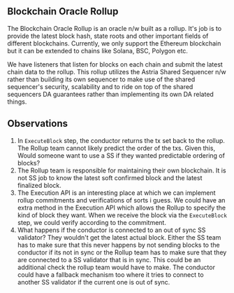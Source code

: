 ## Blockchain Oracle Rollup

The Blockchain Oracle Rollup is an oracle n/w built as a rollup. It's job is to provide the latest block hash, state roots and other important fields of different blockchains.
Currently, we only support the Ethereum blockchain but it can be extended to chains like Solana, BSC, Polygon etc. 

We have listeners that listen for blocks on each chain and submit the latest chain data to the rollup. This rollup utilizes the Astria Shared Sequencer n/w rather than building its own sequencer
to make use of the shared sequencer's security, scalability and to ride on top of the shared sequencers DA guarantees rather than implementing its own DA related things.


## Observations

1. In `ExecuteBlock` step, the conductor returns the tx set back to the rollup. The Rollup team cannot likely predict the order of the txs. Given this, Would someone want to use a SS if they wanted predictable ordering of blocks?
2. The Rollup team is responsible for maintaining their own blockchain. It is not SS job to know the latest soft confirmed block and the latest finalized block.
3. The Execution API is an interesting place at which we can implement rollup commitments and verifications of sorts i guess. We could have an extra method in the Execution API which allows the Rollup to specify
the kind of block they want. When we receive the block via the `ExecuteBlock` step, we could verify according to the commitment. 
4. What happens if the conductor is connected to an out of sync SS validator? They wouldn't get the latest actual block. Either the SS team has to make sure that this 
never happens by not sending blocks to the conductor if its not in sync or the Rollup team has to make sure that they are connected to a SS validator that is in sync. This could be an additional check
the rollup team would have to make. The conductor could have a fallback mechanism too where it tries to connect to another SS validator if the current one is out of sync.